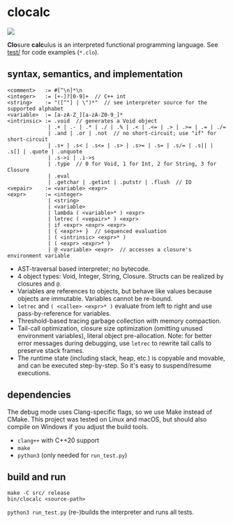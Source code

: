 # clocalc

![](https://github.com/sdingcn/clocalc/actions/workflows/run_test.yml/badge.svg)

**Clo**sure **calc**ulus is an interpreted functional programming language.
See [test/](test/) for code examples (`*.clo`).

## syntax, semantics, and implementation

```
<comment>   := #[^\n]*\n
<integer>   := [+-]?[0-9]+  // C++ int
<string>    := "([^"] | \")*"  // see interpreter source for the supported alphabet
<variable>  := [a-zA-Z_][a-zA-Z0-9_]*
<intrinsic> := .void  // generates a Void object
             | .+ | .- | .* | ./ | .% | .< | .<= | .> | .>= | .= | ./=
             | .and | .or | .not  // no short-circuit; use "if" for short-circuit
             | .s+ | .s< | .s<= | .s> | .s>= | .s= | .s/= | .s|| | .s[] | .quote | .unquote
             | .s->i | .i->s
             | .type  // 0 for Void, 1 for Int, 2 for String, 3 for Closure
             | .eval
             | .getchar | .getint | .putstr | .flush  // IO
<vepair>    := <variable> <expr>
<expr>      := <integer>
             | <string>
             | <variable>
             | lambda ( <variable>* ) <expr>
             | letrec ( <vepair>* ) <expr>
             | if <expr> <expr> <expr>
             | { <expr>+ }  // sequenced evaluation
             | ( <intrinsic> <expr>* )
             | ( <expr> <expr>* )
             | @ <variable> <expr>  // accesses a closure's environment variable
```

+ AST-traversal based interpreter; no bytecode.
+ 4 object types: Void, Integer, String, Closure.
  Structs can be realized by closures and `@`.
+ Variables are references to objects,
  but behave like values because objects are immutable.
  Variables cannot be re-bound.
+ `letrec` and `( <callee> <expr>* )` evaluate from left to right
  and use pass-by-reference for variables.
+ Threshold-based tracing garbage collection with memory compaction.
+ Tail-call optimization,
  closure size optimization (omitting unused environment variables),
  literal object pre-allocation.
  Note: for better error messages during debugging,
  use `letrec` to rewrite tail calls to
  preserve stack frames.
+ The runtime state (including stack, heap, etc.)
  is copyable and movable, and can be executed step-by-step.
  So it's easy to suspend/resume executions.

## dependencies

The debug mode uses Clang-specific flags,
so we use Make instead of CMake.
This project was tested on Linux and macOS,
but should also compile on Windows
if you adjust the build tools.

+ `clang++` with C++20 support
+ `make`
+ `python3` (only needed for `run_test.py`)

## build and run

```
make -C src/ release
bin/clocalc <source-path>
```

`python3 run_test.py` (re-)builds the interpreter and runs all tests.
